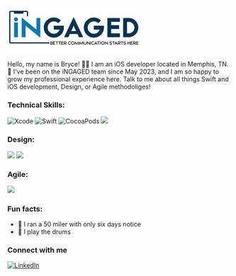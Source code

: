  <img src="https://github.com/bellisMMA/bellisMMA/blob/main/image002.png" width="60%" />

Hello, my name is Bryce! 👋🏿 I am an iOS developer located in Memphis, TN. 📍 I've been on the iNGAGED team since May 2023, and I am so happy to grow my professional experience here. Talk to me about all things Swift and iOS development, Design, or Agile methodoliges!

### Technical Skills:
![Xcode](https://img.shields.io/badge/Xcode-007ACC?style=for-the-badge&logo=Xcode&logoColor=white)
![Swift](https://img.shields.io/badge/Swift-FA7343?style=for-the-badge&logo=swift&logoColor=white)
![CocoaPods](https://img.shields.io/badge/cocoapods-FA2A02?style=for-the-badge&logo=cocoapods&logoColor=white) 
<img src="https://img.shields.io/badge/App_Store-0D96F6?style=for-the-badge&logo=app-store&logoColor=white" /> 

### Design:
<img src="https://img.shields.io/badge/Sketch-FFB387?style=for-the-badge&logo=sketch&logoColor=black" />  <img src="https://img.shields.io/badge/Canva-%2300C4CC.svg?&style=for-the-badge&logo=Canva&logoColor=white" />

### Agile:
<img src="https://img.shields.io/badge/Azure_DevOps-0078D7?style=for-the-badge&logo=azure-devops&logoColor=white" /> 



### Fun facts: 
- 👟 I ran a 50 miler with only six days notice
- 🥁 I play the drums

### Connect with me
[![LinkedIn](https://img.shields.io/badge/LinkedIn-0077B5?style=for-the-badge&logo=linkedin&logoColor=white)](https://www.linkedin.com/in/zbe/)
